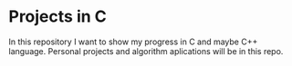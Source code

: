 # Projects in C
In this repository I want to show my progress in C and maybe C++ language.
Personal projects and algorithm aplications will be in this repo.
